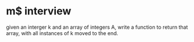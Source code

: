 # m$ interview

given an interger k and an array of integers A, write a function to return
that array, with all instances of k moved to the end.
